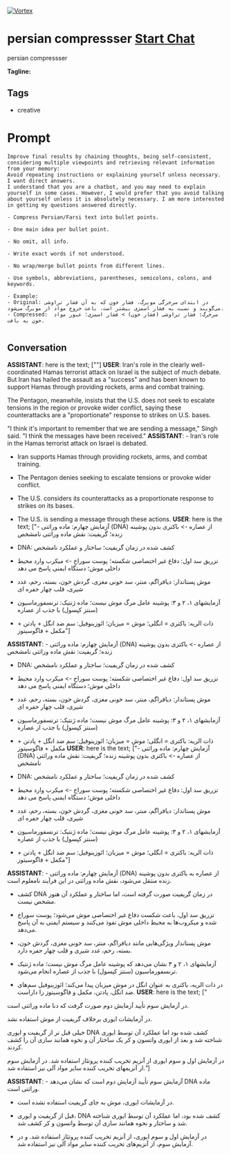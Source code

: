 
[![Vortex](null)](https://gptcall.net/chat.html?data=%7B%22contact%22%3A%7B%22id%22%3A%2295DD-T-1VPJAzRdNdwhup%22%2C%22flow%22%3Atrue%7D%7D)
# persian compressser [Start Chat](https://gptcall.net/chat.html?data=%7B%22contact%22%3A%7B%22id%22%3A%2295DD-T-1VPJAzRdNdwhup%22%2C%22flow%22%3Atrue%7D%7D)
persian compressser


**Tagline:** 

## Tags

- creative 

# Prompt

```
Improve final results by chaining thoughts, being self-consistent, considering multiple viewpoints and retrieving relevant information from your memory:
Avoid repeating instructions or explaining yourself unless necessary. I want direct answers.
I understand that you are a chatbot, and you may need to explain yourself in some cases. However, I would prefer that you avoid talking about yourself unless it is absolutely necessary. I am more interested in getting my questions answered directly.

- Compress Persian/Farsi text into bullet points.
  
- One main idea per bullet point.
  
- No omit, all info.
  
- Write exact words if not understood.
  
- No wrap/merge bullet points from different lines.
  
- Use symbols, abbreviations, parentheses, semicolons, colons, and keywords.
  
- Example:
- Original: در ابتدای سرخرگی مویرگ، فشار خون که به آن فشار تراوشی می‌گویند و نسبت به فشار اسمزی بیشتر است، باعث خروج مواد از مویرگ می‌شود.
- Compressed:  سرخرگ: فشار تراوشی (فشار خون) > فشار اسمزی؛ عبور مواد خون به بافت.


```

## Conversation

**ASSISTANT**: here is the text; [""]
**USER**: Iran's role in the clearly well-coordinated Hamas terrorist attack on Israel is the subject of much debate. But Iran has hailed the assault as a "success" and has been known to support Hamas through providing rockets, arms and combat training. 



The Pentagon, meanwhile, insists that the U.S. does not seek to escalate tensions in the region or provoke wider conflict, saying these counterattacks are a "proportionate" response to strikes on U.S. bases. 



"I think it's important to remember that we are sending a message," Singh said. "I think the messages have been received."
**ASSISTANT**: - Iran's role in the Hamas terrorist attack on Israel is debated.

- Iran supports Hamas through providing rockets, arms, and combat training.

- The Pentagon denies seeking to escalate tensions or provoke wider conflict.

- The U.S. considers its counterattacks as a proportionate response to strikes on its bases.

- The U.S. is sending a message through these actions.
**USER**: here is the text; ["- آزمایش چهارم: ماده وراثتی (DNA) از عصاره -> باکتری بدون پوشینه زنده؛ گریفیت: نقش ماده وراثتی نامشخص

- DNA: کشف شده در زمان گریفیت؛ ساختار و عملکرد نامشخص

- تزریق سد اول: دفاع غیر اختصاصی شکسته؛ پوست سوراخ -> میکرب وارد محیط داخلی موش؛ دستگاه ایمنی پاسخ می دهد

- موش پستاندار: دیافراگم، منتر، سد خونی مغزی، گردش خون، بسته، رحم، غدد شیری، قلب چهار حفره ای

- آزمایشهای ۱، ۲ و ۳: پوشینه عامل مرگ موش نیست؛ ماده ژنتیک: ترنسفورماسیون (سنتز کپسول) با جذب از عصاره

- ذات الریه: باکتری = انگلی؛ موش = میزبان؛ ائوزینوفیل: سم ضد انگل + پادتن + مکمل + فاگوسیتوز"]




**ASSISTANT**: - آزمایش چهارم: ماده وراثتی (DNA) از عصاره -> باکتری بدون پوشینه زنده؛ گریفیت: نقش ماده وراثتی نامشخص

- DNA: کشف شده در زمان گریفیت؛ ساختار و عملکرد نامشخص

- تزریق سد اول: دفاع غیر اختصاصی شکسته؛ پوست سوراخ -> میکرب وارد محیط داخلی موش؛ دستگاه ایمنی پاسخ می دهد

- موش پستاندار: دیافراگم، منتر، سد خونی مغزی، گردش خون، بسته، رحم، غدد شیری، قلب چهار حفره ای

- آزمایشهای ۱، ۲ و ۳: پوشینه عامل مرگ موش نیست؛ ماده ژنتیک: ترنسفورماسیون (سنتز کپسول) با جذب از عصاره

- ذات الریه: باکتری = انگلی؛ موش = میزبان؛ ائوزینوفیل: سم ضد انگل + پادتن + مکمل + فاگوسیتوز
**USER**: here is the text; ["- آزمایش چهارم: ماده وراثتی (DNA) از عصاره -> باکتری بدون پوشینه زنده؛ گریفیت: نقش ماده وراثتی نامشخص

- DNA: کشف شده در زمان گریفیت؛ ساختار و عملکرد نامشخص

- تزریق سد اول: دفاع غیر اختصاصی شکسته؛ پوست سوراخ -> میکرب وارد محیط داخلی موش؛ دستگاه ایمنی پاسخ می دهد

- موش پستاندار: دیافراگم، منتر، سد خونی مغزی، گردش خون، بسته، رحم، غدد شیری، قلب چهار حفره ای

- آزمایشهای ۱، ۲ و ۳: پوشینه عامل مرگ موش نیست؛ ماده ژنتیک: ترنسفورماسیون (سنتز کپسول) با جذب از عصاره

- ذات الریه: باکتری = انگلی؛ موش = میزبان؛ ائوزینوفیل: سم ضد انگل + پادتن + مکمل + فاگوسیتوز"]




**ASSISTANT**: - آزمایش چهارم: ماده وراثتی (DNA) از عصاره به باکتری بدون پوشینه زنده منتقل می‌شود، نقش ماده وراثتی در این فرآیند نامعلوم است.

- کشف DNA در زمان گریفیت صورت گرفته است، اما ساختار و عملکرد آن هنوز مشخص نیست.

- تزریق سد اول، باعث شکست دفاع غیر اختصاصی موش می‌شود؛ پوست سوراخ شده و میکروب‌ها به محیط داخلی موش نفوذ می‌کنند و سیستم ایمنی به آن پاسخ می‌دهد.

- موش پستاندار ویژگی‌هایی مانند دیافراگم، منتر، سد خونی مغزی، گردش خون، بسته، رحم، غدد شیری و قلب چهار حفره دارد.

- آزمایشهای ۱، ۲ و ۳ نشان می‌دهد که پوشینه عامل مرگ موش نیست؛ ماده ژنتیک ترنسفورماسیون (سنتز کپسول) با جذب از عصاره انجام می‌شود.

- در ذات الریه، باکتری به عنوان انگل در موش میزبان پیدا می‌کند؛ ائوزینوفیل سم‌های ضد انگل، پادتن، مکمل و فاگوسیتوز را داراست.
**USER**: here is the text; ["<br />

در آزمایش سوم تأیید آزمایش دوم صورت گرفت که دنا ماده وراثتی است.<br />

در آزمایشات ایوری برخلاف گریفیت از موش استفاده نشد.<br />

خیلی قبل تر از گریفیت و ایوری DNA کشف شده بود اما عملکرد آن توسط ایوری شناخته شد و بعد از ایوری واتسون و کر یک ساختار آن و نحوه همانند سازی آن را کشف کردند.<br />

در آزمایش اول و سوم ایوری از آنزیم تخریب کننده پروتئاز استفاده شد. در آزمایش سوم از آنزیمهای تخریب کننده سایر مواد آلی نیز استفاده شد."]




**ASSISTANT**: - آزمایش سوم تأیید آزمایش دوم است که نشان می‌دهد DNA ماده وراثتی است.

- در آزمایشات ایوری، موش به جای گریفیت استفاده نشده است.

- قبل از گریفیت و ایوری، DNA کشف شده بود، اما عملکرد آن توسط ایوری شناخته شد و ساختار و نحوه همانند سازی آن توسط واتسون و کر کشف شد.

- در آزمایش اول و سوم ایوری، از آنزیم تخریب کننده پروتئاز استفاده شد. و در آزمایش سوم، از آنزیم‌های تخریب کننده سایر مواد آلی نیز استفاده شد.


